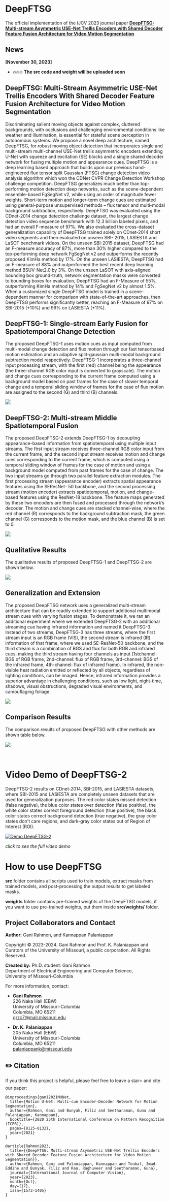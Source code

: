 # DeepFTSG
The official implementation of the IJCV 2023 journal paper [**DeepFTSG: Multi-stream Asymmetric USE-Net Trellis Encoders with Shared Decoder Feature Fusion Architecture for Video Motion Segmentation**](https://link.springer.com/article/10.1007/s11263-023-01910-x)


## News

**[November 30, 2023]** 

- :fire::fire::fire:  **The src code and weight will be uploaded soon** 


## DeepFTSG: Multi-Stream Asymmetric USE-Net Trellis Encoders With Shared Decoder Feature Fusion Architecture for Video Motion Segmentation
Discriminating salient moving objects against complex, cluttered backgrounds, with occlusions and challenging environmental conditions like weather and illumination, is essential for stateful scene perception in autonomous systems. We propose a novel deep architecture, named DeepFTSG, for robust moving object detection that incorporates single and multi-stream multi-channel USE-Net trellis asymmetric encoders extending U-Net with squeeze and excitation (SE) blocks and a single shared decoder network for fusing multiple motion and appearance cues. DeepFTSG is a deep learning based approach that builds upon our previous hand-engineered flux tensor split Gaussian (FTSG) change detection video analysis algorithm which won the CDNet CVPR Change Detection Workshop challenge competition. DeepFTSG generalizes much better than top-performing motion detection deep networks, such as the scene-dependent ensemble-based FgSegNet v2, while using an order of magnitude fewer weights. Short-term motion and longer-term change cues are estimated using general-purpose unsupervised methods – flux tensor and multi-modal background subtraction, respectively. DeepFTSG was evaluated using the CDnet-2014 change detection challenge dataset, the largest change detection video sequence benchmark with 12.3 billion labeled pixels, and had an overall F-measure of 97%. We also evaluated the cross-dataset generalization capability of DeepFTSG trained solely on CDnet-2014 short video segments and then evaluated on unseen SBI- 2015, LASIESTA and LaSOT benchmark videos. On the unseen SBI-2015 dataset, DeepFTSG had an F-measure accuracy of 87%, more than 30% higher compared to the top-performing deep network FgSegNet v2 and outperforms the recently proposed KimHa method by 17%. On the unseen LASIESTA, DeepFTSG had an F-measure of 88% and outperformed the best recent deep learning method BSUV-Net2.0 by 3%. On the unseen LaSOT with axis-aligned bounding box ground-truth, network segmentation masks were converted to bounding boxes for evaluation, DeepFTSG had an F-Measure of 55%, outperforming KimHa method by 14% and FgSegNet v2 by almost 1.5%. When a customized single DeepFTSG model is trained in a scene-dependent manner for comparison with state-of-the-art approaches, then DeepFTSG performs significantly better, reaching an F-Measure of 97% on SBI-2015 (+10%) and 99% on LASIESTA (+11%).


## DeepFTSG-1: Single-stream Early Fusion for Spatiotemporal Change Detection
The proposed DeepFTSG-1 uses motion cues as input computed from multi-modal change detection and flux motion through our fast tensorbased motion estimation  and an adaptive split-gaussian multi-modal background subtraction model respectively. DeepFTSG-1 incorporates a three-channel input processing stream, with the first (red) channel being the appearance (the three-channel RGB color input is converted to grayscale). The motion and change cues corresponding to the current frame computed using a background model based on past frames for the case of slower temporal change and a temporal sliding window of frames for the case of flux motion are assigned to the second (G) and third (B) channels.

![](/figures/DeepFTSG-1-Arch.png)


## DeepFTSG-2: Multi-stream Middle Spatiotemporal Fusion
The proposed DeepFTSG-2 extends DeepFTSG-1 by decoupling appearance-based information from spatiotemporal using multiple input streams. The first input stream receives three-channel RGB color input from the current frame, and the second input stream receives motion and change cues corresponding to the current frame, which is computed using a temporal sliding window of frames for the case of motion and using a background model computed from past frames for the case of change. The two input streams go through two parallel feature extraction modules. The first processing stream (appearance encoder) extracts spatial appearance features using the SEResNet- 50 backbone, and the second processing stream (motion encoder) extracts spatiotemporal, motion, and change-based features using the ResNet-18 backbone. The feature maps generated by these two encoders are then fused and processed through the network’s decoder. The motion and change cues are stacked channel-wise, where the red channel (R) corresponds to the background subtraction mask, the green channel (G) corresponds to the motion mask, and the blue channel (B) is set to 0.

![](/figures/DeepFTSG-2-Arch.png)


## Qualitative Results
The qualitative results of proposed DeepFTSG-1 and DeepFTSG-2 are shown below.

![](/figures/qualitativeResults.PNG)


## Generalization and Extension 
The proposed DeepFTSG network uses a generalized multi-stream architecture that can be readily extended to support additional multimodal stream cues with varying fusion stages. To demonstrate it, we ran an additional experiment where we extended DeepFTSG-2 with an additional streaming cue having infrared information and named it DeepFTSG-3. Instead of two streams, DeepFTSG-3 has three streams, where the first stream input is an RGB frame (VIS), the second stream is infrared (IR) information of that frame, where we used SE-ResNet-50 backbone, and the third stream is a combination of BGS and flux for both RGB and infrared cues, making the third stream having four channels as input (1stchannel: BGS of RGB frame, 2nd-channel: flux of RGB frame, 3rd-channel: BGS of the infrared frame, 4th-channel: flux of infrared frame). In infrared, the non-visible heat radiation emitted or reflected by all objects, regardless of lighting conditions, can be imaged. Hence, infrared information provides a superior advantage in challenging conditions, such as low light, night-time, shadows, visual obstructions, degraded visual environments, and camouflaging foliage.

![](/figures/generalization.PNG)

## Comparison Results
The comparison results of proposed DeepFTSG with other methods are shown table below.

![](/figures/comparison.png)


</br>

# Video Demo of DeepFTSG-2

DeepFTSG-2 results on CDnet-2014, SBI-2015, and LASIESTA datasets, where SBI-2015 and LASIESTA are completely unseen datasets that are used for generalization purposes. The red color states missed detection (false negative), the blue color states over detection (false positive), the white color states correct foreground detection (true positive), the black color states correct background detection (true negative), the gray color states don't care regions, and dark-gray color states out of Region of Interest (ROI). 

[![Demo DeepFTSG-2](/figures/DeepFTSG-2.gif)](https://youtu.be/kdDxea5xalU)

<i>click to see the full video demo</i>


# How to use DeepFTSG

**src** folder contains all scripts used to train models, extract masks from trained models, and post-processing the output results to get labeled masks.

**weights** folder contains pre-trained weights of the DeepFTSG models, if you want to use pre-trained weights, put them inside **src/weights/** folder.


## Project Collaborators and Contact

**Author:** Gani Rahmon, and Kannappan Palaniappan

Copyright &copy; 2023-2024. Gani Rahmon and Prof. K. Palaniappan and Curators of the University of Missouri, a public corporation. All Rights Reserved.

**Created by:** Ph.D. student: Gani Rahmon  
Department of Electrical Engineering and Computer Science,  
University of Missouri-Columbia  

For more information, contact:

* **Gani Rahmon**  
226 Naka Hall (EBW)  
University of Missouri-Columbia  
Columbia, MO 65211  
grzc7@mail.missouri.edu  

* **Dr. K. Palaniappan**  
205 Naka Hall (EBW)  
University of Missouri-Columbia  
Columbia, MO 65211  
palaniappank@missouri.edu


## ✏️ Citation

If you think this project is helpful, please feel free to leave a star⭐️ and cite our paper:

```
@inproceedings{gani2021MUNet,
  title={Motion U-Net: Multi-cue Encoder-Decoder Network for Motion Segmentation}, 
  author={Rahmon, Gani and Bunyak, Filiz and Seetharaman, Guna and Palaniappan, Kannappan},
  booktitle={2020 25th International Conference on Pattern Recognition (ICPR)}, 
  pages={8125-8132},
  year={2021}
}

@article{Rahmon2023,
  title={{DeepFTSG: Multi-stream Asymmetric USE-Net Trellis Encoders with Shared Decoder Feature Fusion Architecture for Video Motion Segmentation}},
  author={Rahmon, Gani and Palaniappan, Kannappan and Toubal, Imad Eddine and Bunyak, Filiz and Rao, Raghuveer and Seetharaman, Guna},
  journal={International Journal of Computer Vision},
  year={2023},
  month={Oct},
  day={17},
  issn={1573-1405}
}
```